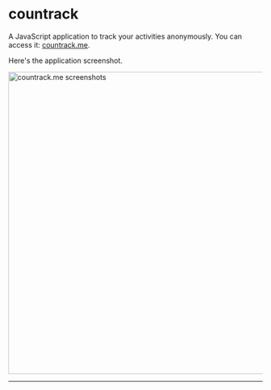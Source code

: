 countrack
=========

A JavaScript application to track your activities anonymously. You can access it: [countrack.me](http://countrack.me).

Here's the application screenshot.

<a href="http://countrack.me" title="Countrack.me - A JavaScript application to track your activities anonymously."><img src="http://farm8.staticflickr.com/7452/9654303220_fbe8facf08_c.jpg" width="800" height="600" alt="countrack.me screenshots"></a>

---
